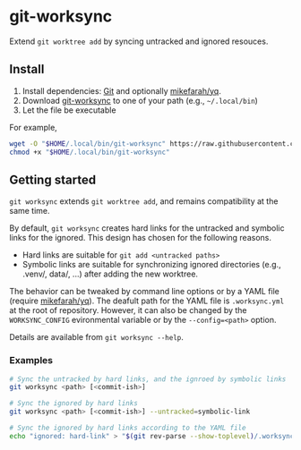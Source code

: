 # git-worksync

Extend `git worktree add` by syncing untracked and ignored resouces.

## Install

1. Install dependencies: [Git](https://git-scm.com/) and optionally [mikefarah/yq](https://github.com/mikefarah/yq). 
1. Download [git-worksync](git-worksync) to one of your path (e.g., `~/.local/bin`)
1. Let the file be executable

For example,

``` bash
wget -O "$HOME/.local/bin/git-worksync" https://raw.githubusercontent.com/atusy/git-worksync/main/git-worksync
chmod +x "$HOME/.local/bin/git-worksync"
```

## Getting started


`git worksync` extends `git worktree add`, and remains compatibility at the same time.

By default, `git worksync` creates hard links for the untracked and symbolic links for the ignored.
This design has chosen for the following reasons.

- Hard links are suitable for `git add <untracked paths>`
- Symbolic links are suitable for synchronizing ignored directories (e.g., .venv/, data/, ...) after adding the new worktree.

The behavior can be tweaked by command line options or by a YAML file (require [mikefarah/yq](https://github.com/mikefarah/yq)).
The deafult path for the YAML file is `.worksync.yml` at the root of repository.
However, it can also be changed by the `WORKSYNC_CONFIG` evironmental variable or by the `--config=<path>` option.

Details are available from `git worksync --help`.

### Examples

```bash
# Sync the untracked by hard links, and the ignroed by symbolic links
git worksync <path> [<commit-ish>]

# Sync the ignored by hard links
git worksync <path> [<commit-ish>] --untracked=symbolic-link

# Sync the ignored by hard links according to the YAML file
echo "ignored: hard-link" > "$(git rev-parse --show-toplevel)/.worksync.yml"
```

